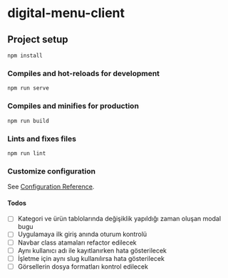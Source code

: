 # digital-menu-client

## Project setup

```
npm install
```

### Compiles and hot-reloads for development

```
npm run serve
```

### Compiles and minifies for production

```
npm run build
```

### Lints and fixes files

```
npm run lint
```

### Customize configuration

See [Configuration Reference](https://cli.vuejs.org/config/).

#### Todos

- [ ] Kategori ve ürün tablolarında değişiklik yapıldığı zaman oluşan modal bugu
- [ ] Uygulamaya ilk giriş anında oturum kontrolü
- [ ] Navbar class atamaları refactor edilecek
- [ ] Aynı kullanıcı adı ile kayıtlanırken hata gösterilecek
- [ ] İşletme için aynı slug kullanılırsa hata gösterilecek
- [ ] Görsellerin dosya formatları kontrol edilecek
